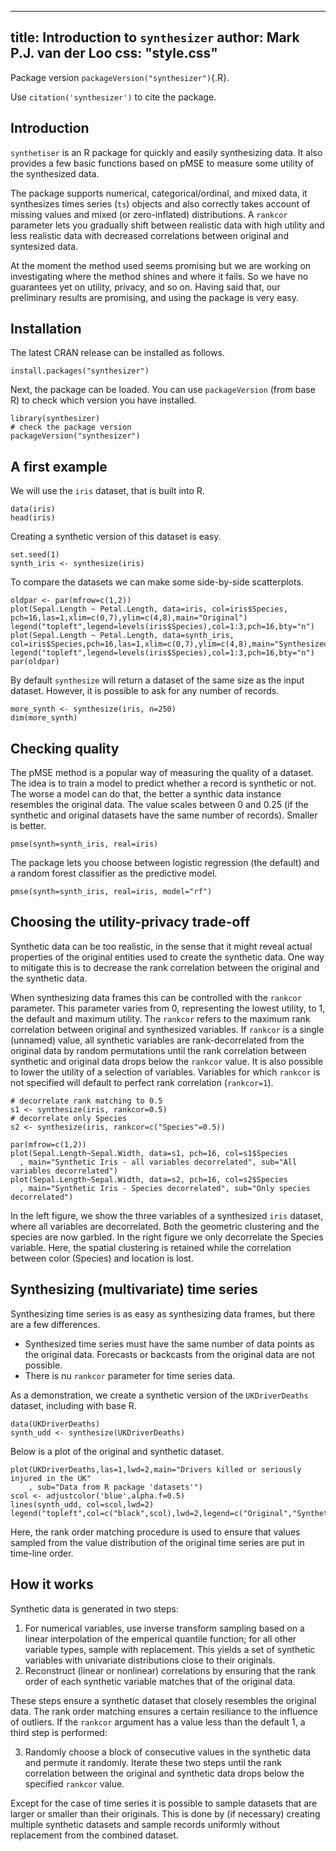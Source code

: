 <!--
%\VignetteEngine{simplermarkdown::mdweave_to_html}
%\VignetteIndexEntry{Introduction to synthesizer}
-->

---
title: Introduction to `synthesizer`
author: Mark P.J. van der Loo
css: "style.css"
---

Package version `packageVersion("synthesizer")`{.R}. 

Use `citation('synthesizer')` to cite the package.

## Introduction

`synthetiser` is an R package for quickly and easily synthesizing data.  It
also provides a few basic functions based on pMSE to measure some utility of
the synthesized data.

The package supports numerical, categorical/ordinal, and mixed data, it
synthesizes times series (`ts`) objects and also correctly takes account of
missing values and mixed (or zero-inflated) distributions.  A `rankcor`
parameter lets you gradually shift between realistic data with high utility and
less realistic data with decreased correlations between original and syntesized
data.


At the moment the method used seems promising but we are working on
investigating where the method shines and where it fails. So we have no
guarantees yet on utility, privacy, and so on. Having said that, our
preliminary results are promising, and using the package is very easy.


## Installation

The latest CRAN release can be installed as follows.
```
install.packages("synthesizer")
```
Next, the package can be loaded. You can use `packageVersion` (from base R) to
check which version you have installed.
```{#load_package .R}
library(synthesizer)
# check the package version
packageVersion("synthesizer")
```

## A first example

We will use the `iris` dataset, that is built into R.

```{#load_iris .R}
data(iris)
head(iris)
```

Creating a synthetic version of this dataset is easy.

```{#synthesize_iris .R}
set.seed(1)
synth_iris <- synthesize(iris)
```

To compare the datasets we can make some side-by-side scatterplots.

```{#plot .R  fun=output_figure name="test" caption="Original and Synthesized Iris" device="png" width=800 height=400}
oldpar <- par(mfrow=c(1,2))
plot(Sepal.Length ~ Petal.Length, data=iris, col=iris$Species, pch=16,las=1,xlim=c(0,7),ylim=c(4,8),main="Original")
legend("topleft",legend=levels(iris$Species),col=1:3,pch=16,bty="n")
plot(Sepal.Length ~ Petal.Length, data=synth_iris, col=iris$Species,pch=16,las=1,xlim=c(0,7),ylim=c(4,8),main="Synthesized")
legend("topleft",legend=levels(iris$Species),col=1:3,pch=16,bty="n")
par(oldpar)
```

By default `synthesize` will return a dataset of the same size as the input
dataset. However, it is possible to ask for any number of records.

```{#synthesize_more .R}
more_synth <- synthesize(iris, n=250)
dim(more_synth)
```

## Checking quality

The pMSE method is a popular way of measuring the quality of a dataset. The
idea is to train a model to predict whether a record is synthetic or not. The
worse a model can do that, the better a synthic data instance resembles the
original data. The value scales between 0 and 0.25 (if the synthetic and original
datasets have the same number of records).  Smaller is better.

```{#pMSE .R}
pmse(synth=synth_iris, real=iris)
```
The package lets you choose between logistic regression (the default) and a
random forest classifier as the predictive model.

```{#pMSE .R}
pmse(synth=synth_iris, real=iris, model="rf")
```

## Choosing the utility-privacy trade-off

Synthetic data can be too realistic, in the sense that it might reveal actual
properties of the original entities used to create the synthetic data. One way
to mitigate this is to decrease the rank correlation between the original and
the synthetic data.

When synthesizing data frames this can be controlled with the `rankcor`
parameter. This parameter varies from 0, representing the lowest utility, to 1,
the default and maximum utility.  The `rankcor` refers to the maximum rank
correlation between original and synthesized variables. If `rankcor` is a
single (unnamed) value, all synthetic variables are rank-decorrelated from the
original data by random permutations until the rank correlation between
synthetic and original data drops below the `rankcor` value. It is also
possible to lower the utility of a selection of variables. Variables for which
`rankcor` is not specified will default to perfect rank correlation
(`rankcor=1`).
```{#decorrelate .R}
# decorrelate rank matching to 0.5
s1 <- synthesize(iris, rankcor=0.5)
# decorrelate only Species
s2 <- synthesize(iris, rankcor=c("Species"=0.5))
```

```{#plot2 .R fun=output_figure name="utility" caption="Two versions of syntetic iris" device="png" width=800 height=400}
par(mfrow=c(1,2))
plot(Sepal.Length~Sepal.Width, data=s1, pch=16, col=s1$Species
  , main="Synthetic Iris - all variables decorrelated", sub="All variables decorrelated")
plot(Sepal.Length~Sepal.Width, data=s2, pch=16, col=s2$Species
  , main="Synthetic Iris - Species decorrelated", sub="Only species decorrelated")
```
In the left figure, we show the three variables of a synthesized `iris`
dataset, where all variables are decorrelated. Both the geometric clustering
and the species are now garbled. In the right figure we only decorrelate the
Species variable. Here, the spatial clustering is retained while the
correlation between color (Species) and location is lost.


## Synthesizing (multivariate) time series

Synthesizing time series is as easy as synthesizing data frames, but there are a few differences.

- Synthesized time series must have the same number of data points as the
  original data. Forecasts or backcasts from the original data are not possible.
- There is nu `rankcor` parameter for time series data.

As a demonstration, we create a synthetic version of the `UKDriverDeaths`
dataset, including with base R.
```{#UKDD .R}
data(UKDriverDeaths)
synth_udd <- synthesize(UKDriverDeaths)
```
Below is a plot of the original and synthetic dataset.
```{#plot2 .R fun=output_figure name="ukdd" caption="Original and synthetic time series" device="png" width=800 height=400}
plot(UKDriverDeaths,las=1,lwd=2,main="Drivers killed or seriously injured in the UK"
    , sub="Data from R package 'datasets'")
scol <- adjustcolor('blue',alpha.f=0.5)
lines(synth_udd, col=scol,lwd=2)
legend("topleft",col=c("black",scol),lwd=2,legend=c("Original","Synthetic"),bty='n')
```
Here, the rank order matching procedure is used to ensure that values sampled
from the value distribution of the original time series are put in time-line
order.



## How it works

Synthetic data is generated in two steps:

1. For numerical variables, use inverse transform sampling based on a linear interpolation of the 
   emperical quantile function; for all other variable types, sample with replacement. This yields
   a set of synthetic variables with univariate distributions close to their originals.
2. Reconstruct (linear or nonlinear) correlations by ensuring that the rank order of each synthetic 
   variable matches that of the original data.

These steps ensure a synthetic dataset that closely resembles the original
data. The rank order matching ensures a certain resiliance to the influence of
outliers. If the `rankcor` argument has a value less than the default 1, a third
step is performed:

3. Randomly choose a block of consecutive values in the synthetic data and permute it
   randomly. Iterate these two steps until the rank correlation between the original
   and synthetic data drops below the specified `rankcor` value.

Except for the case of time series it is possible to sample datasets that are
larger or smaller than their originals. This is done by (if necessary) creating
multiple synthetic datasets and sample records uniformly without replacement
from the combined dataset.






